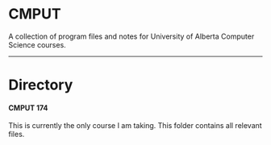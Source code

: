 # CMPUT
A collection of program files and notes for University of Alberta Computer Science courses.

***

# Directory

#### CMPUT 174
This is currently the only course I am taking. This folder contains all relevant files.
